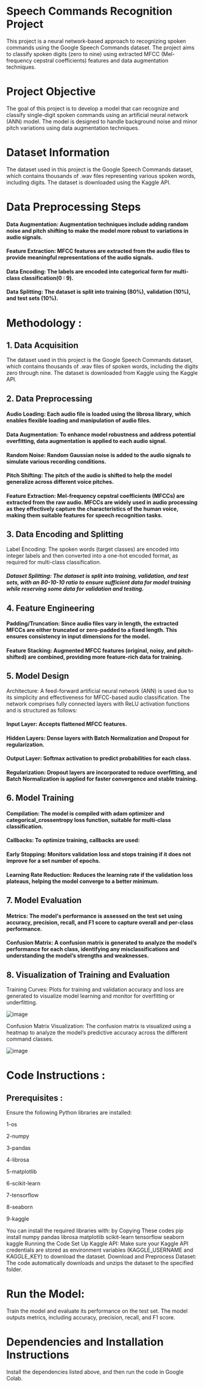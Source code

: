# Speech Commands Recognition Project
This project is a neural network-based approach to recognizing spoken commands using the Google Speech Commands dataset. The project aims to classify spoken digits (zero to nine) using extracted MFCC (Mel-frequency cepstral coefficients) features and data augmentation techniques.

# Project Objective
The goal of this project is to develop a model that can recognize and classify single-digit spoken commands using an artificial neural network (ANN) model. The model is designed to handle background noise and minor pitch variations using data augmentation techniques.

# Dataset Information
The dataset used in this project is the Google Speech Commands dataset, which contains thousands of .wav files representing various spoken words, including digits. The dataset is downloaded using the Kaggle API.

# Data Preprocessing Steps
#### Data Augmentation: Augmentation techniques include adding random noise and pitch shifting to make the model more robust to variations in audio signals.
#### Feature Extraction: MFCC features are extracted from the audio files to provide meaningful representations of the audio signals.
#### Data Encoding: The labels are encoded into categorical form for multi-class classification(0 : 9).
#### Data Splitting: The dataset is split into training (80%), validation (10%), and test sets (10%).
# Methodology :
## 1. Data Acquisition
The dataset used in this project is the Google Speech Commands dataset, which contains thousands of .wav files of spoken words, including the digits zero through nine. The dataset is downloaded from Kaggle using the Kaggle API.

## 2. Data Preprocessing
#### Audio Loading: Each audio file is loaded using the librosa library, which enables flexible loading and manipulation of audio files.
#### Data Augmentation: To enhance model robustness and address potential overfitting, data augmentation is applied to each audio signal.
#### Random Noise: Random Gaussian noise is added to the audio signals to simulate various recording conditions.
#### Pitch Shifting: The pitch of the audio is shifted to help the model generalize across different voice pitches.
#### Feature Extraction: Mel-frequency cepstral coefficients (MFCCs) are extracted from the raw audio. MFCCs are widely used in audio processing as they effectively capture the characteristics of the human voice, making them suitable features for speech recognition tasks.
##  3. Data Encoding and Splitting
Label Encoding: The spoken words (target classes) are encoded into integer labels and then converted into a one-hot encoded format, as required for multi-class classification.
##### Dataset Splitting: The dataset is split into training, validation, and test sets, with an 80-10-10 ratio to ensure sufficient data for model training while reserving some data for validation and testing.
## 4. Feature Engineering
#### Padding/Truncation: Since audio files vary in length, the extracted MFCCs are either truncated or zero-padded to a fixed length. This ensures consistency in input dimensions for the model.
#### Feature Stacking: Augmented MFCC features (original, noisy, and pitch-shifted) are combined, providing more feature-rich data for training.
## 5. Model Design
Architecture: A feed-forward artificial neural network (ANN) is used due to its simplicity and effectiveness for MFCC-based audio classification. The network comprises fully connected layers with ReLU activation functions and is structured as follows:
#### Input Layer: Accepts flattened MFCC features.
#### Hidden Layers: Dense layers with Batch Normalization and Dropout for regularization.
#### Output Layer: Softmax activation to predict probabilities for each class.
#### Regularization: Dropout layers are incorporated to reduce overfitting, and Batch Normalization is applied for faster convergence and stable training.
## 6. Model Training
#### Compilation: The model is compiled with adam optimizer and categorical_crossentropy loss function, suitable for multi-class classification.
#### Callbacks: To optimize training, callbacks are used:
#### Early Stopping: Monitors validation loss and stops training if it does not improve for a set number of epochs.
#### Learning Rate Reduction: Reduces the learning rate if the validation loss plateaus, helping the model converge to a better minimum.
## 7. Model Evaluation
#### Metrics: The model's performance is assessed on the test set using accuracy, precision, recall, and F1 score to capture overall and per-class performance.
#### Confusion Matrix: A confusion matrix is generated to analyze the model’s performance for each class, identifying any misclassifications and understanding the model’s strengths and weaknesses.
## 8. Visualization of Training and Evaluation
Training Curves: Plots for training and validation accuracy and loss are generated to visualize model learning and monitor for overfitting or underfitting.

![image](https://github.com/user-attachments/assets/31e70956-5446-429a-b6c5-e7da0c366f28)

Confusion Matrix Visualization: The confusion matrix is visualized using a heatmap to analyze the model’s predictive accuracy across the different command classes.

![image](https://github.com/user-attachments/assets/3b71a0e2-c37d-44d6-b768-ee23e49ac0a2)

# Code Instructions :
## Prerequisites :
Ensure the following Python libraries are installed:

1-os

2-numpy

3-pandas

4-librosa

5-matplotlib

6-scikit-learn

7-tensorflow

8-seaborn

9-kaggle

You can install the required libraries with:
by Copying These codes 
pip install numpy pandas librosa matplotlib scikit-learn tensorflow seaborn kaggle
Running the Code
Set Up Kaggle API: Make sure your Kaggle API credentials are stored as environment variables (KAGGLE_USERNAME and KAGGLE_KEY) to download the dataset.
Download and Preprocess Dataset:
The code automatically downloads and unzips the dataset to the specified folder.

# Run the Model:
Train the model and evaluate its performance on the test set. The model outputs metrics, including accuracy, precision, recall, and F1 score.


# Dependencies and Installation Instructions
Install the dependencies listed above, and then run the code in Google Colab.
